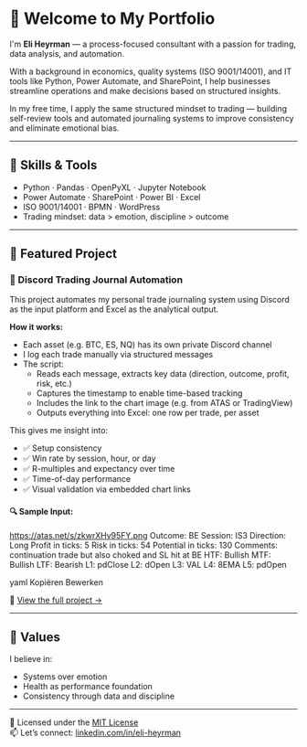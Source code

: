 # 👋 Welcome to My Portfolio

I'm **Eli Heyrman** — a process-focused consultant with a passion for trading, data analysis, and automation.

With a background in economics, quality systems (ISO 9001/14001), and IT tools like Python, Power Automate, and SharePoint, I help businesses streamline operations and make decisions based on structured insights.

In my free time, I apply the same structured mindset to trading — building self-review tools and automated journaling systems to improve consistency and eliminate emotional bias.

---

## 🔧 Skills & Tools

- Python · Pandas · OpenPyXL · Jupyter Notebook  
- Power Automate · SharePoint · Power BI · Excel  
- ISO 9001/14001 · BPMN · WordPress  
- Trading mindset: data > emotion, discipline > outcome

---

## 📂 Featured Project

### 📔 Discord Trading Journal Automation

This project automates my personal trade journaling system using Discord as the input platform and Excel as the analytical output.

**How it works:**
- Each asset (e.g. BTC, ES, NQ) has its own private Discord channel
- I log each trade manually via structured messages
- The script:
  - Reads each message, extracts key data (direction, outcome, profit, risk, etc.)
  - Captures the timestamp to enable time-based tracking
  - Includes the link to the chart image (e.g. from ATAS or TradingView)
  - Outputs everything into Excel: one row per trade, per asset

This gives me insight into:
- ✅ Setup consistency
- ✅ Win rate by session, hour, or day
- ✅ R-multiples and expectancy over time
- ✅ Time-of-day performance
- ✅ Visual validation via embedded chart links

#### 🔍 Sample Input:
https://atas.net/s/zkwrXHv95FY.png
Outcome: BE
Session: IS3
Direction: Long
Profit in ticks: 5
Risk in ticks: 54
Potential in ticks: 130
Comments: continuation trade but also choked and SL hit at BE
HTF: Bullish
MTF: Bullish
LTF: Bearish
L1: pdClose
L2: dOpen
L3: VAL
L4: 8EMA
L5: pdOpen

yaml
Kopiëren
Bewerken

📂 [View the full project →](./discord-trading-journal-automation)

---

## 🧠 Values

I believe in:
- Systems over emotion  
- Health as performance foundation  
- Consistency through data and discipline  

---

📄 Licensed under the [MIT License](./LICENSE)  
📫 Let’s connect: [linkedin.com/in/eli-heyrman](https://www.linkedin.com/in/eli-heyrman)
